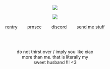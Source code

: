 <p align="center"
  
![](https://komarev.com/ghpvc/?username=deviqnt&color=E1D1DE&label=nara)

<p align="center">
<img src="https://file.garden/ZtttMuQF4zKolxd7/aranara"/>
</p>
<p align="center"
  
[rentry](https://rentry.co/deviqnt)  　　[prnscc](https://pronouns.cc/@deviqnt)  　　[discord](https://discordlookup.com/user/601029140149174272)  　　[send me stuff](https://deviqntask.straw.page/)

</p>
<br>
<br>
<p align="center">
do not thirst over / imply you like xiao
  <br>
  more than me. that is literally my
  <br>
 sweet husband !!! <3
</p>
